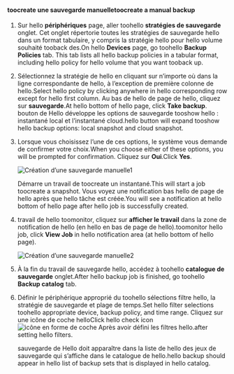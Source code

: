 <!--author=SharS last changed: 9/17/15-->

#### <a name="toocreate-a-manual-backup"></a><span data-ttu-id="5d0c6-101">toocreate une sauvegarde manuelle</span><span class="sxs-lookup"><span data-stu-id="5d0c6-101">toocreate a manual backup</span></span>
1. <span data-ttu-id="5d0c6-102">Sur hello **périphériques** page, aller toohello **stratégies de sauvegarde** onglet. Cet onglet répertorie toutes les stratégies de sauvegarde hello dans un format tabulaire, y compris la stratégie hello pour hello volume souhaité tooback des.</span><span class="sxs-lookup"><span data-stu-id="5d0c6-102">On hello **Devices** page, go toohello **Backup Policies** tab. This tab lists all hello backup policies in a tabular format, including hello policy for hello volume that you want tooback up.</span></span>
2. <span data-ttu-id="5d0c6-103">Sélectionnez la stratégie de hello en cliquant sur n’importe où dans la ligne correspondante de hello, à l’exception de première colonne de hello.</span><span class="sxs-lookup"><span data-stu-id="5d0c6-103">Select hello policy by clicking anywhere in hello corresponding row except for hello first column.</span></span> <span data-ttu-id="5d0c6-104">Au bas de hello de page de hello, cliquez sur **sauvegarde**.</span><span class="sxs-lookup"><span data-stu-id="5d0c6-104">At hello bottom of hello page, click **Take backup**.</span></span> <span data-ttu-id="5d0c6-105">bouton de Hello développe les options de sauvegarde tooshow hello : instantané local et l’instantané cloud.</span><span class="sxs-lookup"><span data-stu-id="5d0c6-105">hello button will expand tooshow hello backup options: local snapshot and cloud snapshot.</span></span> 
3. <span data-ttu-id="5d0c6-106">Lorsque vous choisissez l’une de ces options, le système vous demande de confirmer votre choix.</span><span class="sxs-lookup"><span data-stu-id="5d0c6-106">When you choose either of these options, you will be prompted for confirmation.</span></span> <span data-ttu-id="5d0c6-107">Cliquez sur **Oui**.</span><span class="sxs-lookup"><span data-stu-id="5d0c6-107">Click **Yes**.</span></span> 
   
    ![Création d’une sauvegarde manuelle1](./media/storsimple-create-manual-backup-gov/HCS_CreateManualBackup1-gov-include.png)
   
    <span data-ttu-id="5d0c6-109">Démarre un travail de toocreate un instantané.</span><span class="sxs-lookup"><span data-stu-id="5d0c6-109">This will start a job toocreate a snapshot.</span></span> <span data-ttu-id="5d0c6-110">Vous voyez une notification bas hello de page de hello après que hello tâche est créée.</span><span class="sxs-lookup"><span data-stu-id="5d0c6-110">You will see a notification at hello bottom of hello page after hello job is successfully created.</span></span>
4. <span data-ttu-id="5d0c6-111">travail de hello toomonitor, cliquez sur **afficher le travail** dans la zone de notification de hello (en hello en bas de page de hello).</span><span class="sxs-lookup"><span data-stu-id="5d0c6-111">toomonitor hello job, click **View Job** in hello notification area (at hello bottom of hello page).</span></span> 
   
    ![Création d’une sauvegarde manuelle2](./media/storsimple-create-manual-backup-gov/HCS_CreateManualBackup2-gov-include.png)
5. <span data-ttu-id="5d0c6-113">À la fin du travail de sauvegarde hello, accédez à toohello **catalogue de sauvegarde** onglet.</span><span class="sxs-lookup"><span data-stu-id="5d0c6-113">After hello backup job is finished, go toohello **Backup catalog** tab.</span></span>
6. <span data-ttu-id="5d0c6-114">Définir le périphérique approprié du toohello sélections filtre hello, la stratégie de sauvegarde et plage de temps.</span><span class="sxs-lookup"><span data-stu-id="5d0c6-114">Set hello filter selections toohello appropriate device, backup policy, and time range.</span></span> <span data-ttu-id="5d0c6-115">Cliquez sur une icône de coche hello</span><span class="sxs-lookup"><span data-stu-id="5d0c6-115">Click hello check icon</span></span> ![icône en forme de coche](./media/storsimple-create-manual-backup/HCS_CheckIcon-include.png) <span data-ttu-id="5d0c6-117">Après avoir défini les filtres hello.</span><span class="sxs-lookup"><span data-stu-id="5d0c6-117">after setting hello filters.</span></span>
   
   <span data-ttu-id="5d0c6-118">sauvegarde de Hello doit apparaître dans la liste de hello des jeux de sauvegarde qui s’affiche dans le catalogue de hello.</span><span class="sxs-lookup"><span data-stu-id="5d0c6-118">hello backup should appear in hello list of backup sets that is displayed in hello catalog.</span></span>

